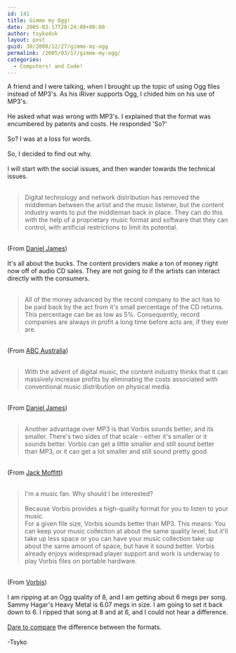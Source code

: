 ```yaml
---
id: 141
title: Gimme my Ogg!
date: 2005-03-17T20:24:00+00:00
author: tsykoduk
layout: post
guid: 30/2008/12/27/gimme-my-ogg
permalink: /2005/03/17/gimme-my-ogg/
categories:
  - Computers! and Code!
---
```

A friend and I were talking, when I brought up the topic of using Ogg files instead of <span class="caps">MP3</span>'s. As his iRiver supports Ogg, I chided him on his use of <span class="caps">MP3</span>'s.<br /><br />He asked what was wrong with <span class="caps">MP3</span>'s. I explained that the format was encumbered by patents and costs. He responded 'So?'<br /><br />So? I was at a loss for words.<br /><br />So, I decided to find out why.<br /><br />I will start with the social issues, and then wander towards the technical issues.<br /><br /><blockquote>Digital technology and network distribution has removed the middleman between the artist and the music listener, but the content industry wants to put the middleman back in place. They can do this with the help of a proprietary music format and software that they can control, with artificial restrictions to limit its potential.</blockquote><br />(From <a href=http://mondodesigno.com/music/ogg.htm>Daniel James</a>)<br /><br />It's all about the bucks. The content providers make a ton of money right now off of audio CD sales. They are not going to if the artists can interact directly with the consumers.<br /><br /><blockquote>All of the money advanced by the record company to the act has to be paid back by the act from it's small percentage of the CD returns. This percentage can be as low as 5%. Consequently, record companies are always in profit a long time before acts are, if they ever are.</blockquote><br />(From <a href=http://www.abc.net.au/arts/music/stories/s913325.htm><span class="caps">ABC</span> Australia</a>)<br /><br /><blockquote>With the advent of digital music, the content industry thinks that it can massively increase profits by eliminating the costs associated with conventional music distribution on physical media.</blockquote><br />(From <a href=http://mondodesigno.com/music/ogg.htm>Daniel James</a>)<br /><br /><blockquote>Another advantage over <span class="caps">MP3</span> is that Vorbis sounds better, and its smaller. There's two sides of that scale - either it's smaller or it sounds better. Vorbis can get a little smaller and still sound better than <span class="caps">MP3</span>, or it can get a lot smaller and still sound pretty good.</blockquote><br />(From <a href=http://mondodesigno.com/music/interview.html>Jack Moffitt</a>)<br /><br /><blockquote>I'm a music fan. Why should I be interested? <br /><br />Because Vorbis provides a high-quality format for you to listen to your music. <br />For a given file size, Vorbis sounds better than <span class="caps">MP3</span>. This means: You can keep your music collection at about the same quality level, but it'll take up less space or you can have your music collection take up about the same amount of space, but have it sound better. Vorbis already enjoys widespread player support and work is underway to play Vorbis files on portable hardware.</blockquote><br />(From <a href=http://www.vorbis.com/faq.psp#fan>Vorbis</a>)<br /><br />I am ripping at an Ogg quality of 8, and I am getting about 6 megs per song. Sammy Hagar's Heavy Metal is 6.07 megs in size. I am going to set it back down to 6.  I ripped that song at 8 and at 6, and I could not hear a difference.<br /><br /><a href=http://www.xiph.org/ogg/vorbis/listen.html>Dare to compare</a> the difference between the formats.<br /><br />-Tsyko